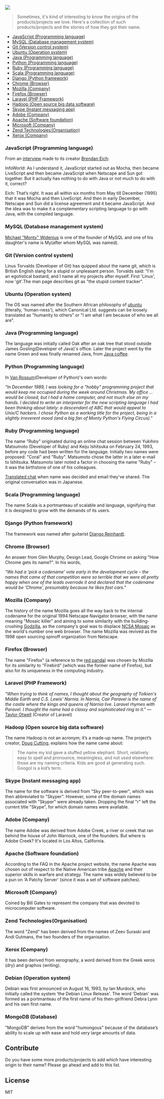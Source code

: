 ![](https://raw.githubusercontent.com/amitmerchant1990/how-products-got-their-name/master/banner.jpg)
> Sometimes, it's kind of interesting to know the origins of the products/projects we love. Here's a collection of such products/projects and the stories of how they got their name.

  - [JavaScript (Programming language)](https://github.com/amitmerchant1990/how-products-got-their-name#javascript-programming-language)
  - [MySQL (Database management system)](https://github.com/amitmerchant1990/how-products-got-their-name#mysql-database-management-system)
  - [Git (Version control system)](https://github.com/amitmerchant1990/how-products-got-their-name#git-version-control-system)
  - [Ubuntu (Operation system)](https://github.com/amitmerchant1990/how-products-got-their-name#ubuntu-operation-system)
  - [Java (Programming language)](https://github.com/amitmerchant1990/how-products-got-their-name#java-programming-language)
  - [Python (Programming language)](https://github.com/amitmerchant1990/how-products-got-their-name#python-programming-language)
  - [Ruby (Programming language)](https://github.com/amitmerchant1990/how-products-got-their-name#ruby-programming-language)
  - [Scala (Programming language)](https://github.com/amitmerchant1990/how-products-got-their-name#scala-programming-language)
  - [Django (Python framework)](https://github.com/amitmerchant1990/how-products-got-their-name#django-python-frmaework)
  - [Chrome (Browser)](https://github.com/amitmerchant1990/how-products-got-their-name#chrome-browser)
  - [Mozilla (Company)](https://github.com/amitmerchant1990/how-products-got-their-name#mozilla-company)
  - [Firefox (Browser)](https://github.com/amitmerchant1990/how-products-got-their-name#firefox-browser)
  - [Laravel (PHP Framework)](https://github.com/amitmerchant1990/how-products-got-their-name#laravel-php-framework)
  - [Hadoop (Open source big data software)](https://github.com/amitmerchant1990/how-products-got-their-name#hadoop-open-source-big-data-software)
  - [Skype (Instant messaging app)](https://github.com/amitmerchant1990/how-products-got-their-name#skype-instant-messaging-app)
  - [Adobe (Company)](https://github.com/amitmerchant1990/how-products-got-their-name#adobe-company)
  - [Apache (Software foundation)](https://github.com/amitmerchant1990/how-products-got-their-name#apache-software-foundation)
  - [Microsoft (Company)](https://github.com/amitmerchant1990/how-products-got-their-name#microsoft-company)
  - [Zend Technologies (Organisation)](https://github.com/amitmerchant1990/how-products-got-their-name#zend-technologiesorganisation)
  - [Xerox (Company)](https://github.com/amitmerchant1990/how-products-got-their-name#xerox-company)
  
### JavaScript (Programming language)

From an [interview](http://www.infoworld.com/d/developer-world/javascript-creator-ponders-past-future-704) made to its creator [Brendan Eich](http://en.wikipedia.org/wiki/Brendan_Eich):

InfoWorld: As I understand it, JavaScript started out as Mocha, then became LiveScript and then became JavaScript when Netscape and Sun got together. But it actually has nothing to do with Java or not much to do with it, correct?

Eich: That’s right. It was all within six months from May till December (1995) that it was Mocha and then LiveScript. And then in early December, Netscape and Sun did a license agreement and it became JavaScript. And the idea was to make it a complementary scripting language to go with Java, with the compiled language.

### MySQL (Database management system)

[Michael "Monty" Widenius](https://en.wikipedia.org/wiki/Michael_Widenius) is one of the founder of MySQL and one of his daughter's name is My(after whom MySQL was named).

### Git (Version control system)

Linus Torvalds (Developer of Git) has quipped about the name git, which is British English slang for a stupid or unpleasant person. Torvalds said: "I'm an egotistical bastard, and I name all my projects after myself. First 'Linux', now 'git'.The man page describes git as "the stupid content tracker".

### Ubuntu (Operation system)

The OS was named after the Southern African philosophy of [ubuntu](https://en.wikipedia.org/wiki/Ubuntu_(philosophy)) (literally, 'human-ness'), which Canonical Ltd. suggests can be loosely translated as "humanity to others" or "I am what I am because of who we all are".

### Java (Programming language) 

The language was initially called Oak after an oak tree that stood outside James Gosling(Developer of Java)'s office. Later the project went by the name Green and was finally renamed Java, from [Java coffee](https://en.wikipedia.org/wiki/Java_coffee).

### Python (Programming language) 

In [Van Rossum](https://en.wikipedia.org/wiki/Guido_van_Rossum)(Developer of Python)'s own words:

_"In December 1989, I was looking for a "hobby" programming project that would keep me occupied during the week around Christmas. My office ... would be closed, but I had a home computer, and not much else on my hands. I decided to write an interpreter for the new scripting language I had been thinking about lately: a descendant of ABC that would appeal to Unix/C hackers. I chose Python as a working title for the project, being in a slightly irreverent mood (and a big fan of Monty Python's Flying Circus)."_

### Ruby (Programming language) 

The name "Ruby" originated during an online chat session between Yukihiro Matsumoto (Developer of Ruby) and Keiju Ishitsuka on February 24, 1993, before any code had been written for the language. Initially two names were proposed: "Coral" and "Ruby". Matsumoto chose the latter in a later e-mail to Ishitsuka. Matsumoto later noted a factor in choosing the name "Ruby" – it was the birthstone of one of his colleagues.
  
[Translated chat](http://blade.nagaokaut.ac.jp/cgi-bin/scat.rb/ruby/ruby-talk/88819) when name was decided and email they've shared. The original conversation was in Japanese.
  
### Scala (Programming language) 

The name Scala is a portmanteau of scalable and language, signifying that it is designed to grow with the demands of its users.

### Django (Python framework)

The framework was named after guitarist [Django Reinhardt](https://en.wikipedia.org/wiki/Django_Reinhardt).

### Chrome (Browser)

An answer from Glen Murphy, Design Lead, Google Chrome on asking "How Chrome gets its name?". In his words,

_"We had a ‘pick a codename’ vote early in the development cycle – the names that came of that competition were so terrible that we were all pretty happy when one of the leads overrode it and declared that the codename would be ‘Chrome’, presumably because he likes fast cars."_

### Mozilla (Company)

The history of the name Mozilla goes all the way back to the internal codename for the original 1994 Netscape Navigator browser, with the name meaning "Mosaic killer" and aiming to some similarity with the building-crushing [Godzilla](https://en.wikipedia.org/wiki/Godzilla), as the company's goal was to displace [NCSA Mosaic](https://en.wikipedia.org/wiki/Mosaic_(web_browser)) as the world's number one web browser. The name Mozilla was revived as the 1998 open sourcing spinoff organization from Netscape.

### Firefox (Browser)

The name "Firefox" (a reference to the [red panda](https://en.wikipedia.org/wiki/Red_panda)) was chosen by Mozilla for its similarity to "Firebird" (which was the former name of Firefox), but also for its uniqueness in the computing industry.

### Laravel (PHP Framework)

_"When trying to think of names, I thought about the geography of Tolkien's Middle Earth and C.S. Lewis' Narnia. In Narnia, Cair Paravel is the name of the castle where the kings and queens of Narnia live. Laravel rhymes with Paravel. I thought the name had a classy and sophisticated ring to it."_ — [Taylor Otwell](https://twitter.com/taylorotwell) (Creator of Laravel)

### Hadoop (Open source big data software)

The name Hadoop is not an acronym; it’s a made-up name. The project’s creator, [Doug Cutting](https://en.wikipedia.org/wiki/Doug_Cutting), explains how the name came about:

> The name my kid gave a stuffed yellow elephant. Short, relatively easy to spell and pronounce, meaningless, and not used elsewhere: those are my naming criteria. Kids are good at generating such. Googol is a kid’s term.

### Skype (Instant messaging app)

The name for the software is derived from "Sky peer-to-peer", which was then abbreviated to "Skyper". However, some of the domain names associated with "Skyper" were already taken. Dropping the final "r" left the current title "Skype", for which domain names were available.

### Adobe (Company)

The name Adobe was derived from Adobe Creek, a river or creek that ran behind the house of John Warnock, one of the founders. But where is Adobe Creek? It's located in Los Altos, California.

### Apache (Software foundation)

According to the FAQ in the Apache project website, the name Apache was chosen out of respect to the Native American tribe [Apache](https://en.wikipedia.org/wiki/Apache) and their superior skills in warfare and strategy. The name was widely believed to be a pun on 'A Patchy Server' (since it was a set of software patches).

### Microsoft (Company)

Coined by Bill Gates to represent the company that was devoted to microcomputer software.

### Zend Technologies (Organisation)

The word "Zend" has been derived from the names of Zeev Suraski and Andi Gutmans, the two founders of the organisation.

### Xerox (Company)

It has been derived from xerography, a word derived from the Greek xeros (dry) and graphos (writing).

### Debian (Operation system)

Debian was first announced on August 16, 1993, by Ian Murdock, who initially called the system 'the Debian Linux Release'. The word 'Debian' was formed as a portmanteau of the first name of his then-girlfriend Debra Lynn and his own first name.

### MongoDB (Database)

"MongoDB" derives from the word "humongous" because of the database’s ability to scale up with ease and hold very large amounts of data.

## Contribute

Do you have some more products/projects to add which have interesting origin to their name? Please go ahead and add to this list.

## License

MIT
